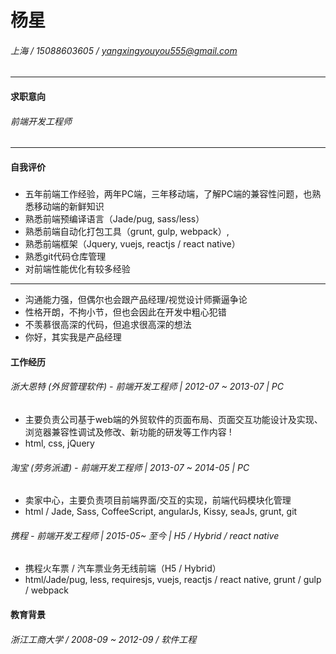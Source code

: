 # 杨星
###### 上海 /   15088603605 /   yangxingyouyou555@gmail.com

------------
#### 求职意向
###### 前端开发工程师

------------

#### 自我评价

##### 
> 
- 五年前端工作经验，两年PC端，三年移动端，了解PC端的兼容性问题，也熟悉移动端的新鲜知识
- 熟悉前端预编译语言（Jade/pug, sass/less）
- 熟悉前端自动化打包工具（grunt, gulp, webpack）,
- 熟悉前端框架（Jquery, vuejs, reactjs / react native）
- 熟悉git代码仓库管理
- 对前端性能优化有较多经验
------------
> 
- 沟通能力强，但偶尔也会跟产品经理/视觉设计师撕逼争论
- 性格开朗，不拘小节，但也会因此在开发中粗心犯错
- 不羡慕很高深的代码，但追求很高深的想法
- 你好，其实我是产品经理

#### 工作经历
###### 浙大恩特 (外贸管理软件) - 前端开发工程师 | 2012-07 ~ 2013-07 | PC
> 
- 主要负责公司基于web端的外贸软件的页面布局、页面交互功能设计及实现、浏览器兼容性调试及修改、新功能的研发等工作内容 !
- html, css, jQuery

###### 淘宝 (劳务派遣) - 前端开发工程师 | 2013-07 ~ 2014-05 | PC
> 
- 卖家中心，主要负责项目前端界面/交互的实现，前端代码模块化管理
- html / Jade,  Sass, CoffeeScript,  angularJs, Kissy, seaJs,  grunt,  git

###### 携程 - 前端开发工程师 | 2015-05~ 至今 | H5 / Hybrid / react native
> 
- 携程火车票 / 汽车票业务无线前端（H5 / Hybrid）
- html/Jade/pug, less, requiresjs, vuejs, reactjs / react native, grunt / gulp / webpack

#### 教育背景
###### 浙江工商大学  / 2008-09 ~ 2012-09 /  软件工程

